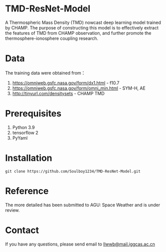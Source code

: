# TMD-ResNet-Model
A Thermospheric Mass Density (TMD) nowcast deep learning model trained by CHAMP.
The purpose of constructing this model is to effectively extract the features of TMD from CHAMP observation, and further promote the thermosphere-ionosphere coupling research.

# Data
The training data were obtained from：
1. https://omniweb.gsfc.nasa.gov/form/dx1.html - f10.7
2. https://omniweb.gsfc.nasa.gov/form/omni_min.html - SYM-H, AE
3. http://tinyurl.com/densitysets - CHAMP TMD

# Prerequisites
1. Python 3.9
2. tensorflow 2
3. PyYaml

# Installation
`git clone https://github.com/Soulboy1234/TMD-ResNet-Model.git`

# Reference
The more detailed has been submitted to AGU: Space Weather and is under review.

# Contact
If you have any questions, please send email to llwwb@mail.iggcas.ac.cn

